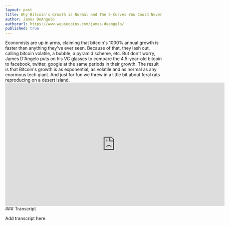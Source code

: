 ```yaml
---
layout: post
title: Why Bitcoin's Growth is Normal and The S-Curves You Could Never See
author: James DeAngelo
authorurl: https://www.weusecoins.com/james-deangelo/
published: true
---
```


<p>Economists are up in arms, claiming that bitcoin's 1000% annual growth is faster than anything they've ever seen. Because of that, they lash out, calling bitcoin volatile, a bubble, a pyramid scheme, etc. But don't worry, James D'Angelo puts on his VC glasses to compare the 4.5-year-old bitcoin to facebook, twitter, google at the same periods in their growth. The result is that Bitcoin's growth is as exponential, as volatile and as normal as any enormous tech giant. And just for fun we threw in a little bit about feral rats reproducing on a desert island.
<iframe width="700" height="394" src="https://www.youtube.com/embed/qHUPPYzzZrI" frameborder="0" allowfullscreen></iframe>
### Transcript
<p>Add transcript here.